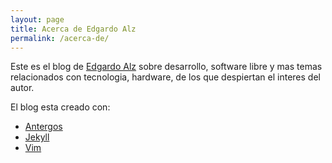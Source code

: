 ```yaml
---
layout: page
title: Acerca de Edgardo Alz 
permalink: /acerca-de/
---
```


Este es el blog de [Edgardo Alz](http://twitter.com/edgardoalz) sobre desarrollo,
software libre y mas temas relacionados con tecnologia, hardware, de los que
despiertan el interes del autor.

El blog esta creado con:

* [Antergos](http://antergos.com)
* [Jekyll](http://jekyllrb.com)
* [Vim](http://vim.org)
